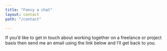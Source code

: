 ```yaml
---
title: "Fancy a chat"
layout: contact
path: "/contact"

---
```



If you’d like to get in touch about working together on a freelance or project basis then send me an email using the link below and I’ll get back to you.
